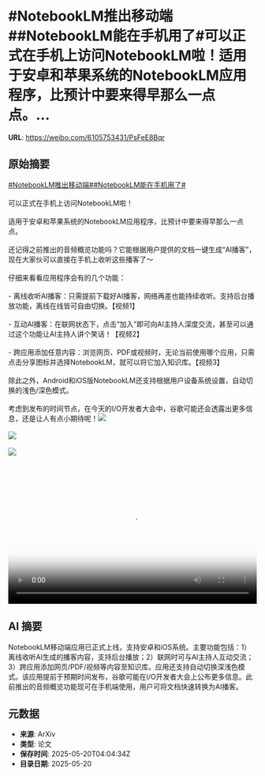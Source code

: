 # #NotebookLM推出移动端##NotebookLM能在手机用了#可以正式在手机上访问NotebookLM啦！适用于安卓和苹果系统的NotebookLM应用程序，比预计中要来得早那么一点点。...

**URL**: https://weibo.com/6105753431/PsFeE8Bqr

## 原始摘要

<a href="https://m.weibo.cn/search?containerid=231522type%3D1%26t%3D10%26q%3D%23NotebookLM%E6%8E%A8%E5%87%BA%E7%A7%BB%E5%8A%A8%E7%AB%AF%23&amp;extparam=%23NotebookLM%E6%8E%A8%E5%87%BA%E7%A7%BB%E5%8A%A8%E7%AB%AF%23" data-hide=""><span class="surl-text">#NotebookLM推出移动端#</span></a><a href="https://m.weibo.cn/search?containerid=231522type%3D1%26t%3D10%26q%3D%23NotebookLM%E8%83%BD%E5%9C%A8%E6%89%8B%E6%9C%BA%E7%94%A8%E4%BA%86%23&amp;extparam=%23NotebookLM%E8%83%BD%E5%9C%A8%E6%89%8B%E6%9C%BA%E7%94%A8%E4%BA%86%23" data-hide=""><span class="surl-text">#NotebookLM能在手机用了#</span></a><br><br>可以正式在手机上访问NotebookLM啦！<br><br>适用于安卓和苹果系统的NotebookLM应用程序，比预计中要来得早那么一点点。<br><br>还记得之前推出的音频概览功能吗？它能根据用户提供的文档一键生成“AI播客”，现在大家伙可以直接在手机上收听这些播客了～<br><br>仔细来看看应用程序会有的几个功能：<br><br>- 离线收听AI播客：只需提前下载好AI播客，网络再差也能持续收听。支持后台播放功能，离线在线皆可自由切换。【视频1】<br><br>- 互动AI播客：在联网状态下，点击“加入”即可向AI主持人深度交流，甚至可以通过这个功能让AI主持人讲个笑话！【视频2】<br><br>- 跨应用添加任意内容：浏览网页、PDF或视频时，无论当前使用哪个应用，只需点击分享图标并选择NotebookLM，就可以将它加入知识库。【视频3】<br><br>除此之外，Android和iOS版NotebookLM还支持根据用户设备系统设置，自动切换的浅色/深色模式。<br><br>考虑到发布的时间节点，在今天的I/O开发者大会中，谷歌可能还会透露出更多信息，还是让人有点小期待呢！<img style="" src="https://tvax1.sinaimg.cn/large/006Fd7o3ly1i1lq2e9yehj30k00zkjrz.jpg" referrerpolicy="no-referrer"><br><br><img style="" src="https://tvax1.sinaimg.cn/large/006Fd7o3ly1i1lq2eirukj30k00zkdgt.jpg" referrerpolicy="no-referrer"><br><br><img style="" src="https://tvax1.sinaimg.cn/large/006Fd7o3ly1i1lq2ezesvj30u01hc0uq.jpg" referrerpolicy="no-referrer"><br><br><br clear="both"><div style="clear: both"></div><video controls="controls" poster="https://tvax4.sinaimg.cn/orj480/006Fd7o3ly1i1lq2edjzdj30k00zkjrz.jpg" style="width: 100%"><source src="https://f.video.weibocdn.com/o0/1RFLrEBClx08onZVa7FS010412004oC60E010.mp4?label=mp4_720p&amp;template=720x1280.24.0&amp;ori=0&amp;ps=1CwnkDw1GXwCQx&amp;Expires=1747717394&amp;ssig=ELwbEOa6QU&amp;KID=unistore,video"><source src="https://f.video.weibocdn.com/o0/D3uJpqw1lx08onZV5RJK010412002HvH0E010.mp4?label=mp4_hd&amp;template=540x960.24.0&amp;ori=0&amp;ps=1CwnkDw1GXwCQx&amp;Expires=1747717394&amp;ssig=qrxgI2Wsmo&amp;KID=unistore,video"><source src="https://f.video.weibocdn.com/o0/ukZ4FaInlx08onZUZguk010412001AMR0E010.mp4?label=mp4_ld&amp;template=360x640.24.0&amp;ori=0&amp;ps=1CwnkDw1GXwCQx&amp;Expires=1747717394&amp;ssig=nAt030Iu1r&amp;KID=unistore,video"><p>视频无法显示，请前往<a href="https://video.weibo.com/show?fid=1034%3A5168315882995732" target="_blank" rel="noopener noreferrer">微博视频</a>观看。</p></video>

## AI 摘要

NotebookLM移动端应用已正式上线，支持安卓和iOS系统。主要功能包括：1）离线收听AI生成的播客内容，支持后台播放；2）联网时可与AI主持人互动交流；3）跨应用添加网页/PDF/视频等内容至知识库。应用还支持自动切换深浅色模式。该应用提前于预期时间发布，谷歌可能在I/O开发者大会上公布更多信息。此前推出的音频概览功能现可在手机端使用，用户可将文档快速转换为AI播客。

## 元数据

- **来源**: ArXiv
- **类型**: 论文
- **保存时间**: 2025-05-20T04:04:34Z
- **目录日期**: 2025-05-20
